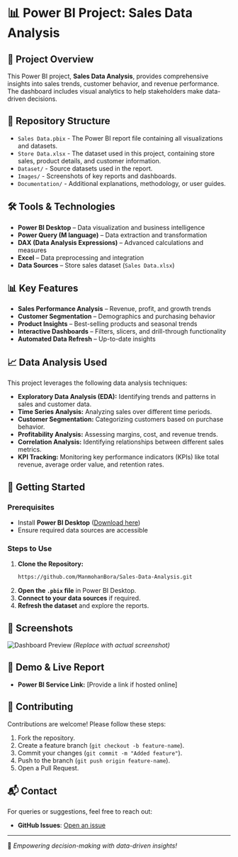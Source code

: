 # 📊 Power BI Project: Sales Data Analysis

## 📌 Project Overview
This Power BI project, **Sales Data Analysis**, provides comprehensive insights into sales trends, customer behavior, and revenue performance. The dashboard includes visual analytics to help stakeholders make data-driven decisions.

## 📂 Repository Structure
- `Sales Data.pbix` - The Power BI report file containing all visualizations and datasets.
- `Store Data.xlsx` - The dataset used in this project, containing store sales, product details, and customer information.
- `Dataset/` - Source datasets used in the report.
- `Images/` - Screenshots of key reports and dashboards.
- `Documentation/` - Additional explanations, methodology, or user guides.

## 🛠️ Tools & Technologies
- **Power BI Desktop** – Data visualization and business intelligence
- **Power Query (M language)** – Data extraction and transformation
- **DAX (Data Analysis Expressions)** – Advanced calculations and measures
- **Excel** – Data preprocessing and integration
- **Data Sources** – Store sales dataset (`Sales Data.xlsx`)

## 📊 Key Features
- **Sales Performance Analysis** – Revenue, profit, and growth trends
- **Customer Segmentation** – Demographics and purchasing behavior
- **Product Insights** – Best-selling products and seasonal trends
- **Interactive Dashboards** – Filters, slicers, and drill-through functionality
- **Automated Data Refresh** – Up-to-date insights

## 📈 Data Analysis Used
This project leverages the following data analysis techniques:
- **Exploratory Data Analysis (EDA):** Identifying trends and patterns in sales and customer data.
- **Time Series Analysis:** Analyzing sales over different time periods.
- **Customer Segmentation:** Categorizing customers based on purchase behavior.
- **Profitability Analysis:** Assessing margins, cost, and revenue trends.
- **Correlation Analysis:** Identifying relationships between different sales metrics.
- **KPI Tracking:** Monitoring key performance indicators (KPIs) like total revenue, average order value, and retention rates.

## 🚀 Getting Started
### Prerequisites
- Install **Power BI Desktop** ([Download here](https://powerbi.microsoft.com/))
- Ensure required data sources are accessible

### Steps to Use
1. **Clone the Repository:**
   ```sh
   https://github.com/ManmohanBora/Sales-Data-Analysis.git
   ```
2. **Open the `.pbix` file** in Power BI Desktop.
3. **Connect to your data sources** if required.
4. **Refresh the dataset** and explore the reports.

## 📸 Screenshots
![Dashboard Preview](Images/dashboard-preview.png) *(Replace with actual screenshot)*

## 🔗 Demo & Live Report
- **Power BI Service Link:** [Provide a link if hosted online]


## 🤝 Contributing
Contributions are welcome! Please follow these steps:
1. Fork the repository.
2. Create a feature branch (`git checkout -b feature-name`).
3. Commit your changes (`git commit -m "Added feature"`).
4. Push to the branch (`git push origin feature-name`).
5. Open a Pull Request.

## 📬 Contact
For queries or suggestions, feel free to reach out:
- **GitHub Issues**: [Open an issue](https://github.com/ManmohanBora/Sales-Data-Analysis/issues)

---
🚀 *Empowering decision-making with data-driven insights!*

